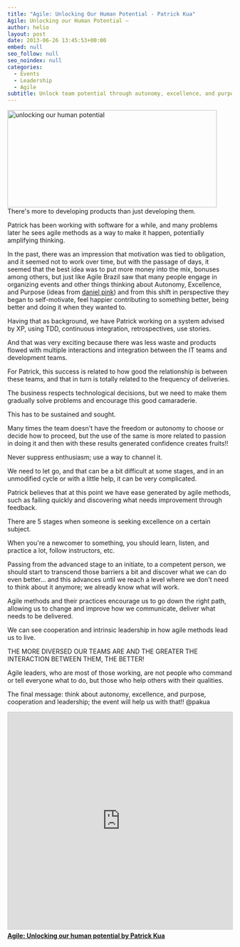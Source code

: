 ```yaml
---
title: "Agile: Unlocking Our Human Potential - Patrick Kua"
Agile: Unlocking our Human Potential –
author: helio
layout: post
date: 2013-06-26 13:45:53+00:00
embed: null
seo_follow: null
seo_noindex: null
categories:
  - Events
  - Leadership
  - Agile
subtitle: Unlock team potential through autonomy, excellence, and purpose—discover how intrinsic motivation beats obligation, and why diverse teams with strong relationships deliver better results
---
```


[<img class="aligncenter size-full wp-image-777" alt="unlocking our human potential" src="/uploads/2013/06/unlockingourhumanpotential.png" width="470" height="218" srcset="/uploads/2013/06/unlockingourhumanpotential.png 470w, /uploads/2013/06/unlockingourhumanpotential-300x139.png 300w" sizes="(max-width: 470px) 100vw, 470px" />][1] There's more to developing products than just developing them.

Patrick has been working with software for a while, and many problems later he sees agile methods as a way to make it happen, potentially amplifying thinking.

In the past, there was an impression that motivation was tied to obligation, and it seemed not to work over time, but with the passage of days, it seemed that the best idea was to put more money into the mix, bonuses among others, but just like Agile Brazil saw that many people engage in organizing events and other things thinking about Autonomy, Excellence, and Purpose (ideas from <a title="Dan pink site" href="http://www.danpink.com/" target="_blank">daniel pink</a>) and from this shift in perspective they began to self-motivate, feel happier contributing to something better, being better and doing it when they wanted to.

Having that as background, we have Patrick working on a system advised by XP, using TDD, continuous integration, retrospectives, use stories.

And that was very exciting because there was less waste and products flowed with multiple interactions and integration between the IT teams and development teams.

For Patrick, this success is related to how good the relationship is between these teams, and that in turn is totally related to the frequency of deliveries.

The business respects technological decisions, but we need to make them gradually solve problems and encourage this good camaraderie.

This has to be sustained and sought.

Many times the team doesn't have the freedom or autonomy to choose or decide how to proceed, but the use of the same is more related to passion in doing it and then with these results generated confidence creates fruits!!

Never suppress enthusiasm; use a way to channel it.

We need to let go, and that can be a bit difficult at some stages, and in an unmodified cycle or with a little help, it can be very complicated.

Patrick believes that at this point we have ease generated by agile methods, such as failing quickly and discovering what needs improvement through feedback.

There are 5 stages when someone is seeking excellence on a certain subject.

When you're a newcomer to something, you should learn, listen, and practice a lot, follow instructors, etc.

Passing from the advanced stage to an initiate, to a competent person, we should start to transcend those barriers a bit and discover what we can do even better... and this advances until we reach a level where we don't need to think about it anymore; we already know what will work.

Agile methods and their practices encourage us to go down the right path, allowing us to change and improve how we communicate, deliver what needs to be delivered.

We can see cooperation and intrinsic leadership in how agile methods lead us to live.

THE MORE DIVERSED OUR TEAMS ARE AND THE GREATER THE INTERACTION BETWEEN THEM, THE BETTER!

Agile leaders, who are most of those working, are not people who command or tell everyone what to do, but those who help others with their qualities.

The final message: think about autonomy, excellence, and purpose, cooperation and leadership; the event will help us with that!! @pakua <div style="margin-bottom: 20px;">

<iframe src="https://www.slideserve.com/embed/7318736"
        width="597" height="486" frameborder="0" marginwidth="0" marginheight="0"
        scrolling="no" style="border:1px solid #CCC; border-width:1px; margin-bottom:5px; max-width: 100%;"
        allowfullscreen></iframe>
<div style="margin-bottom:5px">
    <strong><a href="https://www.slideserve.com/thekua/agile-unlocking-our-human-potential-7318736" target="_blank">Agile: Unlocking our human potential by Patrick Kua</a></strong>
</div>
</div>

[1]: /uploads/2013/06/unlockingourhumanpotential.png
